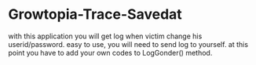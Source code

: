 # Growtopia-Trace-Savedat

with this application you will get log when victim change his userid/password. easy to use, you will need to send log to yourself. at this point you have to add your own codes to LogGonder() method.
